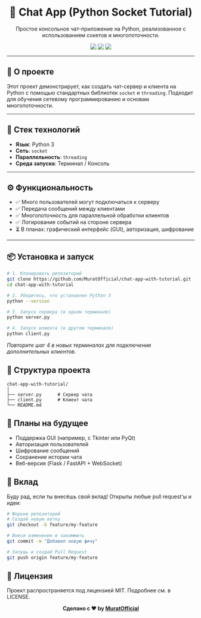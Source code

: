 <h1 align="center">💬 Chat App (Python Socket Tutorial)</h1>
<p align="center">
  Простое консольное чат-приложение на Python, реализованное с использованием сокетов и многопоточности.
</p>

<p align="center">
  <img src="https://img.shields.io/github/languages/top/MuratOfficial/chat-app-with-tutorial?style=flat-square" />
  <img src="https://img.shields.io/github/license/MuratOfficial/chat-app-with-tutorial?style=flat-square" />
  <img src="https://img.shields.io/github/stars/MuratOfficial/chat-app-with-tutorial?style=flat-square" />
</p>

---

## 🚀 О проекте

Этот проект демонстрирует, как создать чат-сервер и клиента на Python с помощью стандартных библиотек `socket` и `threading`. Подходит для обучения сетевому программированию и основам многопоточности.

---

## 🧰 Стек технологий

- **Язык**: Python 3  
- **Сеть**: `socket`  
- **Параллельность**: `threading`  
- **Среда запуска**: Терминал / Консоль

---

## ⚙️ Функциональность

- ✅ Много пользователей могут подключаться к серверу  
- ✅ Передача сообщений между клиентами  
- ✅ Многопоточность для параллельной обработки клиентов  
- ✅ Логирование событий на стороне сервера  
- ⏳ В планах: графический интерфейс (GUI), авторизация, шифрование

---

## 📦 Установка и запуск

```bash
# 1. Клонировать репозиторий
git clone https://github.com/MuratOfficial/chat-app-with-tutorial.git
cd chat-app-with-tutorial

# 2. Убедитесь, что установлен Python 3
python --version

# 3. Запуск сервера (в одном терминале)
python server.py

# 4. Запуск клиента (в другом терминале)
python client.py
```

*Повторите шаг 4 в новых терминалах для подключения дополнительных клиентов.*

## 📁 Структура проекта

```text
chat-app-with-tutorial/
│
├── server.py      # Сервер чата
├── client.py      # Клиент чата
└── README.md
```

## 📌 Планы на будущее

* Поддержка GUI (например, с Tkinter или PyQt)
* Авторизация пользователей
* Шифрование сообщений
* Сохранение истории чата
* Веб-версия (Flask / FastAPI + WebSocket)

## 🤝 Вклад

Буду рад, если ты внесёшь свой вклад! Открыты любые pull request'ы и идеи:

```bash
# Форкни репозиторий
# Создай новую ветку
git checkout -b feature/my-feature

# Внеси изменения и закоммить
git commit -m "Добавил новую фичу"

# Запушь и создай Pull Request
git push origin feature/my-feature
```

## 📄 Лицензия
Проект распространяется под лицензией MIT. Подробнее см. в LICENSE.

<p align="center"><b>Сделано с ❤️ by <a href="https://github.com/MuratOfficial">MuratOfficial</a></b></p>

